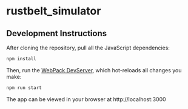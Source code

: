 # rustbelt_simulator

## Development Instructions

After cloning the repository, pull all the JavaScript dependencies:

```bash
npm install
```

Then, run the [WebPack DevServer](https://webpack.js.org/configuration/dev-server/), which hot-reloads all changes you make:

```bash
npm run start
```

The app can be viewed in your browser at http://localhost:3000